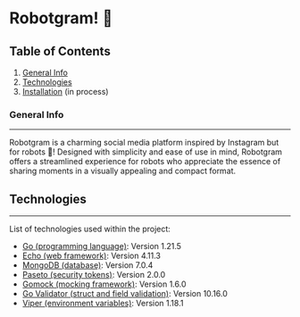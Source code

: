 # Robotgram! 🤖
## Table of Contents
1. [General Info](#general-info)
2. [Technologies](#technologies)
3. [Installation](#installation) (in process)
### General Info
***
Robotgram is a charming social media platform inspired by Instagram but for robots 🤖! Designed with simplicity and ease of use in mind, Robotgram offers a streamlined experience for robots who appreciate the essence of sharing moments in a visually appealing and compact format.
## Technologies
***
List of technologies used within the project:
* [Go (programming language)](https://go.dev/): Version 1.21.5
* [Echo (web framework)](https://echo.labstack.com/): Version 4.11.3
* [MongoDB (database)](https://www.mongodb.com/): Version 7.0.4
* [Paseto (security tokens)](https://github.com/o1egl/paseto): Version 2.0.0
* [Gomock (mocking framework)](https://github.com/spf13/viper): Version 1.6.0
* [Go Validator (struct and field validation)](https://github.com/go-playground/validator): Version 10.16.0
* [Viper (environment variables)](https://github.com/spf13/viper): Version 1.18.1